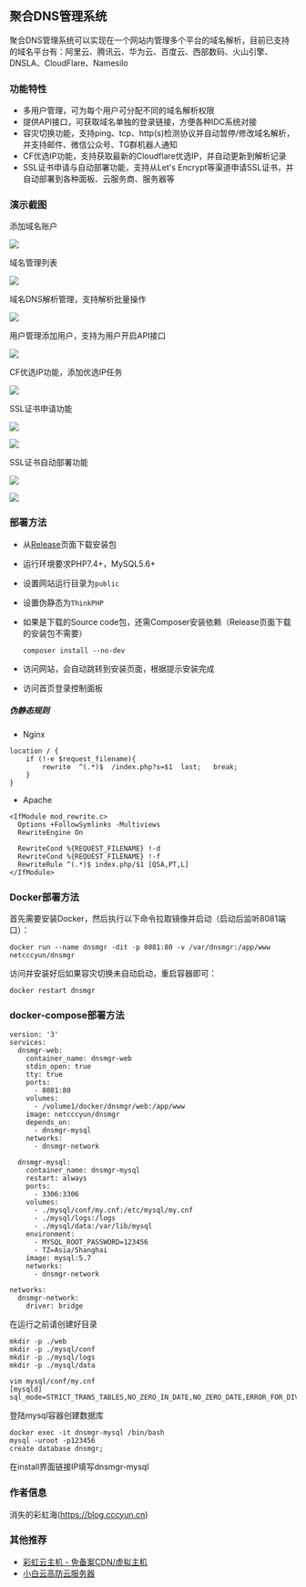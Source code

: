 ## 聚合DNS管理系统

聚合DNS管理系统可以实现在一个网站内管理多个平台的域名解析，目前已支持的域名平台有：阿里云、腾讯云、华为云、百度云、西部数码、火山引擎、DNSLA、CloudFlare、Namesilo

### 功能特性

- 多用户管理，可为每个用户可分配不同的域名解析权限
- 提供API接口，可获取域名单独的登录链接，方便各种IDC系统对接
- 容灾切换功能，支持ping、tcp、http(s)检测协议并自动暂停/修改域名解析，并支持邮件、微信公众号、TG群机器人通知
- CF优选IP功能，支持获取最新的Cloudflare优选IP，并自动更新到解析记录
- SSL证书申请与自动部署功能，支持从Let's Encrypt等渠道申请SSL证书，并自动部署到各种面板、云服务商、服务器等

### 演示截图

添加域名账户

![](https://p0.meituan.net/csc/090508cdc7aaabd185ba9c76a8c099f9283946.png)

域名管理列表

![](https://p0.meituan.net/csc/60bf3f607d40f30f152ad1f6ee3be098357839.png)

域名DNS解析管理，支持解析批量操作

![](https://p0.meituan.net/csc/f99c599d4febced404c88672dd50d62c212895.png)

用户管理添加用户，支持为用户开启API接口

![](https://p0.meituan.net/csc/d1bd90bedca9b6cbc5da40286bdb5cd5228438.png)

CF优选IP功能，添加优选IP任务

![](https://p1.meituan.net/csc/da70c76753aee4bce044d16fadd56e5f217660.png)

SSL证书申请功能

![](https://blog.cccyun.cn/content/uploadfile/202412/QQ%E6%88%AA%E5%9B%BE20241221154857.png)

![](https://blog.cccyun.cn/content/uploadfile/202412/QQ%E6%88%AA%E5%9B%BE20241221154652.png?a)

SSL证书自动部署功能

![](https://blog.cccyun.cn/content/uploadfile/202412/QQ%E6%88%AA%E5%9B%BE20241221154702.png)

![](https://blog.cccyun.cn/content/uploadfile/202412/QQ%E6%88%AA%E5%9B%BE20241221154804.png)

### 部署方法

* 从[Release](https://github.com/netcccyun/dnsmgr/releases)页面下载安装包

* 运行环境要求PHP7.4+，MySQL5.6+

* 设置网站运行目录为`public`

* 设置伪静态为`ThinkPHP`

* 如果是下载的Source code包，还需Composer安装依赖（Release页面下载的安装包不需要）

  ```
  composer install --no-dev
  ```

* 访问网站，会自动跳转到安装页面，根据提示安装完成

* 访问首页登录控制面板

##### 伪静态规则

* Nginx

```
location / {
	if (!-e $request_filename){
		rewrite  ^(.*)$  /index.php?s=$1  last;   break;
	}
}
```

* Apache

```
<IfModule mod_rewrite.c>
  Options +FollowSymlinks -Multiviews
  RewriteEngine On

  RewriteCond %{REQUEST_FILENAME} !-d
  RewriteCond %{REQUEST_FILENAME} !-f
  RewriteRule ^(.*)$ index.php/$1 [QSA,PT,L]
</IfModule>
```

### Docker部署方法

首先需要安装Docker，然后执行以下命令拉取镜像并启动（启动后监听8081端口）：

```
docker run --name dnsmgr -dit -p 8081:80 -v /var/dnsmgr:/app/www netcccyun/dnsmgr
```

访问并安装好后如果容灾切换未自动启动，重启容器即可：

```
docker restart dnsmgr
```

### docker-compose部署方法

```
version: '3'
services:
  dnsmgr-web:
    container_name: dnsmgr-web
    stdin_open: true
    tty: true
    ports:
      - 8081:80
    volumes:
      - /volume1/docker/dnsmgr/web:/app/www
    image: netcccyun/dnsmgr
    depends_on:
      - dnsmgr-mysql
    networks:
      - dnsmgr-network

  dnsmgr-mysql:
    container_name: dnsmgr-mysql
    restart: always
    ports:
      - 3306:3306
    volumes:
      - ./mysql/conf/my.cnf:/etc/mysql/my.cnf
      - ./mysql/logs:/logs
      - ./mysql/data:/var/lib/mysql
    environment:
      - MYSQL_ROOT_PASSWORD=123456
      - TZ=Asia/Shanghai
    image: mysql:5.7
    networks:
      - dnsmgr-network

networks:
  dnsmgr-network:
    driver: bridge
```

在运行之前请创建好目录
```
mkdir -p ./web
mkdir -p ./mysql/conf
mkdir -p ./mysql/logs
mkdir -p ./mysql/data

vim mysql/conf/my.cnf
[mysqld]
sql_mode=STRICT_TRANS_TABLES,NO_ZERO_IN_DATE,NO_ZERO_DATE,ERROR_FOR_DIVISION_BY_ZERO,NO_AUTO_CREATE_USER,NO_ENGINE_SUBSTITUTION
```

登陆mysql容器创建数据库
```
docker exec -it dnsmgr-mysql /bin/bash
mysql -uroot -p123456
create database dnsmgr;
```

在install界面链接IP填写dnsmgr-mysql

### 作者信息

消失的彩虹海(https://blog.cccyun.cn)

### 其他推荐

- [彩虹云主机 - 免备案CDN/虚拟主机](https://www.cccyun.net/)
- [小白云高防云服务器](https://www.xiaobaiyun.cn/aff/GMLPMFOV)

